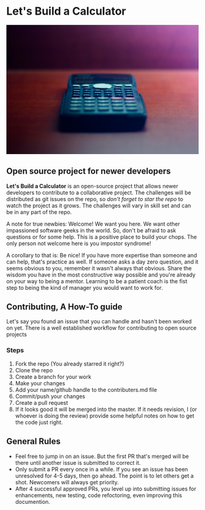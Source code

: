 # Let's Build a Calculator

![Calculator Image](calculator.jpg)

## Open source project for newer developers

**Let's Build a Calculator** is an open-source project that allows newer developers to contribute to a collaborative project. The challenges will be distributed as git issues on the repo, so *don't forget to star the repo* to watch the project as it grows. The challenges will vary in skill set and can be in any part of the repo.

A note for true newbies: Welcome! We want you here. We want other impassioned software geeks in the world. So, don't be afraid to ask questions or for some help. This is a positive place to build your chops. The only person not welcome here is you impostor syndrome!

A corollary to that is: Be nice! If you have more expertise than someone and can help, that's practice as well. If someone asks a day zero question, and it seems obvious to you, remember it wasn't always that obvious. Share the wisdom you have in the most constructive way possible and you're already on your way to being a mentor. Learning to be a patient coach is the fist step to being the kind of manager you would want to work for.

## Contributing, A How-To guide

Let's say you found an issue that you can handle and hasn't been worked on yet. There is a well established workflow for contributing to open source projects

### Steps
1. Fork the repo (You already starred it right?)
2. Clone the repo
3. Create a branch for your work
4. Make your changes
5. Add your name/github handle to the contributers.md file
6. Commit/push your changes
7. Create a pull request
8. If it looks good it will be merged into the master. If it needs revision, I (or whoever is doing the review) provide some helpful notes on how to get the code just right.

## General Rules
- Feel free to jump in on an issue. But the first PR that's merged will be there until another issue is submitted to correct it.
- Only submit a PR every once in a while. If you see an issue has been unresolved for 4-5 days, then go ahead. The point is to let others get a shot. Newcomers will always get priority.
- After 4 successful approved PRs, you level up into submitting issues for enhancements, new testing, code refoctoring, even improving this documention.